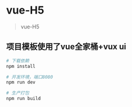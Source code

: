 # vue-H5

> vue-H5

## 项目模板使用了vue全家桶+vux ui

``` bash
# 下载依赖
npm install

# 开发环境，端口8080
npm run dev

# 生产打包
npm run build

